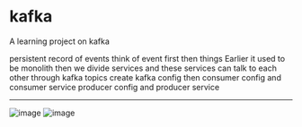 # kafka
A learning project on kafka

 persistent record of events
 think of event first then things 
 Earlier it used to be monolith then we divide services and these services can talk to each other through kafka topics
create kafka config
then consumer config and consumer service 
producer config and producer service

-------------------------
![image](https://github.com/asifmd99/kafka/assets/122887565/c5557a35-4c74-4024-8482-33a502887409)
![image](https://github.com/asifmd99/kafka/assets/122887565/45594850-5a66-4010-94cd-9aafb94febf2)


